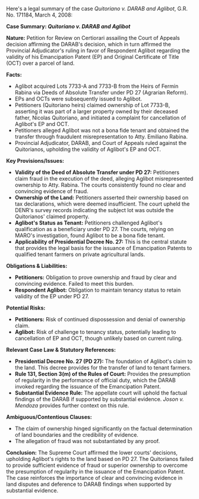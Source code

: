 Here's a legal summary of the case *Quitoriano v. DARAB and Aglibot*, G.R. No. 171184, March 4, 2008:

**Case Summary: *Quitoriano v. DARAB and Aglibot***

**Nature:** Petition for Review on Certiorari assailing the Court of Appeals decision affirming the DARAB's decision, which in turn affirmed the Provincial Adjudicator's ruling in favor of Respondent Aglibot regarding the validity of his Emancipation Patent (EP) and Original Certificate of Title (OCT) over a parcel of land.

**Facts:**

*   Aglibot acquired Lots 7733-A and 7733-B from the Heirs of Fermin Rabina via Deeds of Absolute Transfer under PD 27 (Agrarian Reform).
*   EPs and OCTs were subsequently issued to Aglibot.
*   Petitioners (Quitoriano heirs) claimed ownership of Lot 7733-B, asserting it was part of a larger property owned by their deceased father, Nicolas Quitoriano, and initiated a complaint for cancellation of Aglibot's EP and OCT.
*   Petitioners alleged Aglibot was not a bona fide tenant and obtained the transfer through fraudulent misrepresentation to Atty. Emiliano Rabina.
*   Provincial Adjudicator, DARAB, and Court of Appeals ruled against the Quitorianos, upholding the validity of Aglibot's EP and OCT.

**Key Provisions/Issues:**

*   **Validity of the Deed of Absolute Transfer under PD 27:** Petitioners claim fraud in the execution of the deed, alleging Aglibot misrepresented ownership to Atty. Rabina.  The courts consistently found no clear and convincing evidence of fraud.
*   **Ownership of the Land:** Petitioners asserted their ownership based on tax declarations, which were deemed insufficient.  The court upheld the DENR's survey records indicating the subject lot was outside the Quitorianos' claimed property.
*   **Aglibot's Status as Tenant:** Petitioners challenged Aglibot's qualification as a beneficiary under PD 27.  The courts, relying on MARO's investigation, found Aglibot to be a bona fide tenant.
*   **Applicability of Presidential Decree No. 27:** This is the central statute that provides the legal basis for the issuance of Emancipation Patents to qualified tenant farmers on private agricultural lands.

**Obligations & Liabilities:**

*   **Petitioners:**  Obligation to prove ownership and fraud by clear and convincing evidence.  Failed to meet this burden.
*   **Respondent Aglibot:** Obligation to maintain tenancy status to retain validity of the EP under PD 27.

**Potential Risks:**

*   **Petitioners:** Risk of continued dispossession and denial of ownership claim.
*   **Aglibot:** Risk of challenge to tenancy status, potentially leading to cancellation of EP and OCT, though unlikely based on current ruling.

**Relevant Case Law & Statutory References:**

*   **Presidential Decree No. 27 (PD 27):**  The foundation of Aglibot's claim to the land.  This decree provides for the transfer of land to tenant farmers.
*   **Rule 131, Section 3(m) of the Rules of Court:** Provides the presumption of regularity in the performance of official duty, which the DARAB invoked regarding the issuance of the Emancipation Patent.
*   **Substantial Evidence Rule:** The appellate court will uphold the factual findings of the DARAB if supported by substantial evidence. *Joson v. Mendoza* provides further context on this rule.

**Ambiguous/Contentious Clauses:**

*   The claim of ownership hinged significantly on the factual determination of land boundaries and the credibility of evidence.
*   The allegation of fraud was not substantiated by any proof.

**Conclusion:** The Supreme Court affirmed the lower courts' decisions, upholding Aglibot's rights to the land based on PD 27. The Quitorianos failed to provide sufficient evidence of fraud or superior ownership to overcome the presumption of regularity in the issuance of the Emancipation Patent. The case reinforces the importance of clear and convincing evidence in land disputes and deference to DARAB findings when supported by substantial evidence.
